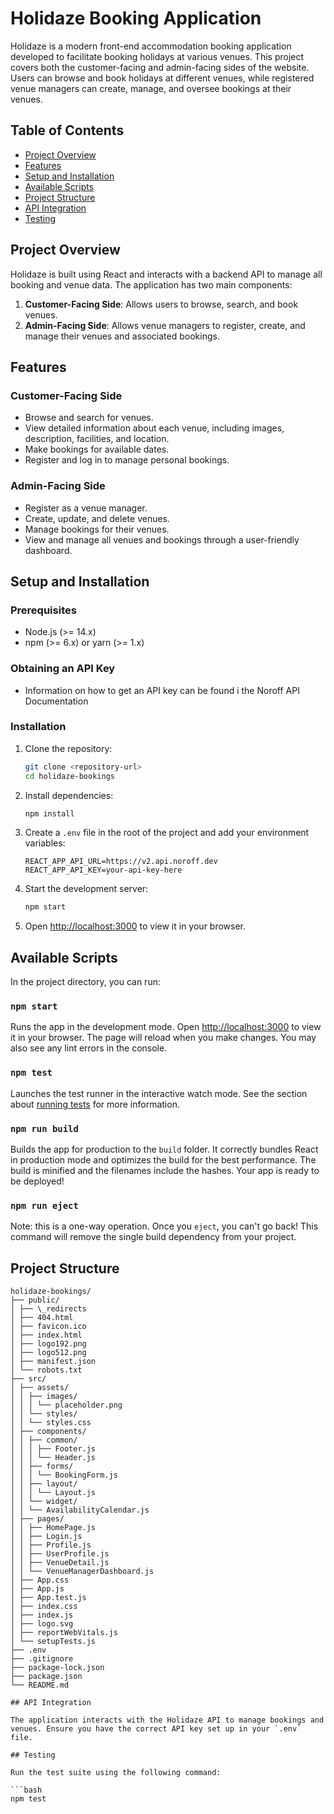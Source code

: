 # Holidaze Booking Application

Holidaze is a modern front-end accommodation booking application developed to facilitate booking holidays at various venues. This project covers both the customer-facing and admin-facing sides of the website. Users can browse and book holidays at different venues, while registered venue managers can create, manage, and oversee bookings at their venues.

## Table of Contents

- [Project Overview](#project-overview)
- [Features](#features)
- [Setup and Installation](#setup-and-installation)
- [Available Scripts](#available-scripts)
- [Project Structure](#project-structure)
- [API Integration](#api-integration)
- [Testing](#testing)

## Project Overview

Holidaze is built using React and interacts with a backend API to manage all booking and venue data. The application has two main components:

1. **Customer-Facing Side**: Allows users to browse, search, and book venues.
2. **Admin-Facing Side**: Allows venue managers to register, create, and manage their venues and associated bookings.

## Features

### Customer-Facing Side

- Browse and search for venues.
- View detailed information about each venue, including images, description, facilities, and location.
- Make bookings for available dates.
- Register and log in to manage personal bookings.

### Admin-Facing Side

- Register as a venue manager.
- Create, update, and delete venues.
- Manage bookings for their venues.
- View and manage all venues and bookings through a user-friendly dashboard.

## Setup and Installation

### Prerequisites

- Node.js (>= 14.x)
- npm (>= 6.x) or yarn (>= 1.x)

### Obtaining an API Key

- Information on how to get an API key can be found i the Noroff API Documentation

### Installation

1. Clone the repository:

   ```bash
   git clone <repository-url>
   cd holidaze-bookings
   ```

2. Install dependencies:

   ```bash
   npm install
   ```

3. Create a `.env` file in the root of the project and add your environment variables:

   ```env
   REACT_APP_API_URL=https://v2.api.noroff.dev
   REACT_APP_API_KEY=your-api-key-here
   ```

4. Start the development server:

   ```bash
   npm start
   ```

5. Open [http://localhost:3000](http://localhost:3000) to view it in your browser.

## Available Scripts

In the project directory, you can run:

### `npm start`

Runs the app in the development mode. Open [http://localhost:3000](http://localhost:3000) to view it in your browser. The page will reload when you make changes. You may also see any lint errors in the console.

### `npm test`

Launches the test runner in the interactive watch mode. See the section about [running tests](https://facebook.github.io/create-react-app/docs/running-tests) for more information.

### `npm run build`

Builds the app for production to the `build` folder. It correctly bundles React in production mode and optimizes the build for the best performance. The build is minified and the filenames include the hashes. Your app is ready to be deployed!

### `npm run eject`

Note: this is a one-way operation. Once you `eject`, you can't go back! This command will remove the single build dependency from your project.

## Project Structure

```plaintext
holidaze-bookings/
├── public/
│ ├── \_redirects
│ ├── 404.html
│ ├── favicon.ico
│ ├── index.html
│ ├── logo192.png
│ ├── logo512.png
│ ├── manifest.json
│ └── robots.txt
├── src/
│ ├── assets/
│ │ ├── images/
│ │ │ └── placeholder.png
│ │ └── styles/
│ │ └── styles.css
│ ├── components/
│ │ ├── common/
│ │ │ ├── Footer.js
│ │ │ └── Header.js
│ │ ├── forms/
│ │ │ └── BookingForm.js
│ │ ├── layout/
│ │ │ └── Layout.js
│ │ └── widget/
│ │ └── AvailabilityCalendar.js
│ ├── pages/
│ │ ├── HomePage.js
│ │ ├── Login.js
│ │ ├── Profile.js
│ │ ├── UserProfile.js
│ │ ├── VenueDetail.js
│ │ └── VenueManagerDashboard.js
│ ├── App.css
│ ├── App.js
│ ├── App.test.js
│ ├── index.css
│ ├── index.js
│ ├── logo.svg
│ ├── reportWebVitals.js
│ └── setupTests.js
├── .env
├── .gitignore
├── package-lock.json
├── package.json
└── README.md

## API Integration

The application interacts with the Holidaze API to manage bookings and venues. Ensure you have the correct API key set up in your `.env` file.

## Testing

Run the test suite using the following command:

```bash
npm test
```
